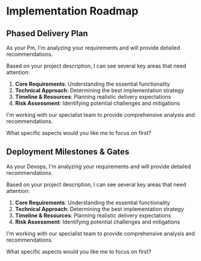 # Implementation Roadmap

## Phased Delivery Plan
As your Pm, I'm analyzing your requirements and will provide detailed recommendations.

Based on your project description, I can see several key areas that need attention:

1. **Core Requirements**: Understanding the essential functionality
2. **Technical Approach**: Determining the best implementation strategy  
3. **Timeline & Resources**: Planning realistic delivery expectations
4. **Risk Assessment**: Identifying potential challenges and mitigations

I'm working with our specialist team to provide comprehensive analysis and recommendations.

What specific aspects would you like me to focus on first?

## Deployment Milestones & Gates
As your Devops, I'm analyzing your requirements and will provide detailed recommendations.

Based on your project description, I can see several key areas that need attention:

1. **Core Requirements**: Understanding the essential functionality
2. **Technical Approach**: Determining the best implementation strategy  
3. **Timeline & Resources**: Planning realistic delivery expectations
4. **Risk Assessment**: Identifying potential challenges and mitigations

I'm working with our specialist team to provide comprehensive analysis and recommendations.

What specific aspects would you like me to focus on first?